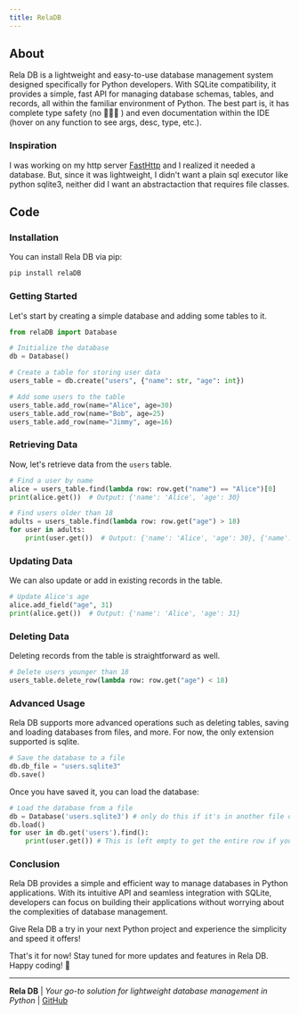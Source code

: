 ```yaml
---
title: RelaDB
---
```

## About

 Rela DB is a lightweight and easy-to-use database management system designed specifically for Python developers. With SQLite compatibility, it provides a simple, fast API for managing database schemas, tables, and records, all within the familiar environment of Python. The best part is, it has complete type safety (no 🦶🏻🔫 ) and even documentation within the IDE (hover on any function to see args, desc, type, etc.).

### Inspiration
  
  I was working on my http server [FastHttp](https://github.com/D4r3d3vil/fasthttp) and I realized it needed a database. But, since it was lightweight, I didn't want a plain sql executor like python sqlite3, neither did I want an abstractaction that requires file classes.

## Code

### Installation

You can install Rela DB via pip:

```bash
pip install relaDB
```

### Getting Started

Let's start by creating a simple database and adding some tables to it.

```python
from relaDB import Database

# Initialize the database
db = Database()

# Create a table for storing user data
users_table = db.create("users", {"name": str, "age": int})

# Add some users to the table
users_table.add_row(name="Alice", age=30)
users_table.add_row(name="Bob", age=25)
users_table.add_row(name="Jimmy", age=16)
```

### Retrieving Data

Now, let's retrieve data from the `users` table.

```python
# Find a user by name
alice = users_table.find(lambda row: row.get("name") == "Alice")[0]
print(alice.get())  # Output: {'name': 'Alice', 'age': 30}

# Find users older than 18
adults = users_table.find(lambda row: row.get("age") > 18)
for user in adults:
    print(user.get())  # Output: {'name': 'Alice', 'age': 30}, {'name': 'Bob', 'age': 25}
```

### Updating Data

We can also update or add in existing records in the table.

```python
# Update Alice's age
alice.add_field("age", 31)
print(alice.get())  # Output: {'name': 'Alice', 'age': 31}
```

### Deleting Data

Deleting records from the table is straightforward as well.

```python
# Delete users younger than 18
users_table.delete_row(lambda row: row.get("age") < 18)
```

### Advanced Usage

Rela DB supports more advanced operations such as deleting tables, saving and loading databases from files, and more. For now, the only extension supported is sqlite.

```python
# Save the database to a file
db.db_file = "users.sqlite3"
db.save()
```

Once you have saved it, you can load the database:

```python
# Load the database from a file
db = Database('users.sqlite3') # only do this if it's in another file or you haven't called Database()
db.load()
for user in db.get('users').find():
    print(user.get()) # This is left empty to get the entire row if you would like to get a specific value of the row such as name or age, pass it in as a parameter.
```

### Conclusion

Rela DB provides a simple and efficient way to manage databases in Python applications. With its intuitive API and seamless integration with SQLite, developers can focus on building their applications without worrying about the complexities of database management.

Give Rela DB a try in your next Python project and experience the simplicity and speed it offers!

That's it for now! Stay tuned for more updates and features in Rela DB. Happy coding! 🚀

---
**Rela DB** | *Your go-to solution for lightweight database management in Python* | [GitHub](https://github.com/D4r3d3vil/RelaDB)
